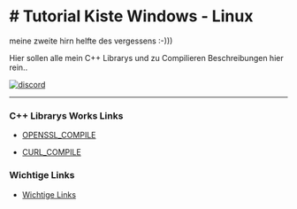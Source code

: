 <h1># Tutorial Kiste Windows  - Linux</h1>


meine zweite hirn helfte des vergessens :-)))

Hier sollen alle mein C++ Librarys und zu Compilieren Beschreibungen hier rein..

<a href="https://discord.gg/channels/825221603238346772" ><img src="https://img.shields.io/discord/825221603238346772" alt="discord"></a>

<hr>

<h3>C++ Librarys Works Links</h3>

* [OPENSSL_COMPILE](https://github.com/thunderbird2013/readme_tutorials/blob/main/openssl_compile.md)

* [CURL_COMPILE](https://github.com/thunderbird2013/readme_tutorials/blob/main/curl_compile.md)


<h3> Wichtige Links </h3>

* [Wichtige Links](https://github.com/thunderbird2013/readme_tutorials/blob/main/links.md)
